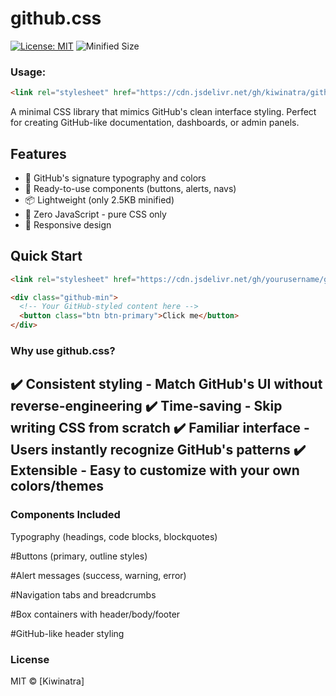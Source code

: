 # github.css

[![License: MIT](https://img.shields.io/badge/License-MIT-blue.svg)](https://opensource.org/licenses/MIT)
![Minified Size](https://img.shields.io/badge/size-2.5KB-green)

### Usage:
```html
<link rel="stylesheet" href="https://cdn.jsdelivr.net/gh/kiwinatra/github.css/github.min.css">
```

A minimal CSS library that mimics GitHub's clean interface styling. Perfect for creating GitHub-like documentation, dashboards, or admin panels.

## Features

- 🎨 GitHub's signature typography and colors
- 🧩 Ready-to-use components (buttons, alerts, navs)
- 📦 Lightweight (only 2.5KB minified)
- 🔌 Zero JavaScript - pure CSS only
- 📱 Responsive design

## Quick Start

```html
<link rel="stylesheet" href="https://cdn.jsdelivr.net/gh/yourusername/github.css/github.min.css">

<div class="github-min">
  <!-- Your GitHub-styled content here -->
  <button class="btn btn-primary">Click me</button>
</div>
```
### Why use github.css?
✔️ Consistent styling - Match GitHub's UI without reverse-engineering
✔️ Time-saving - Skip writing CSS from scratch
✔️ Familiar interface - Users instantly recognize GitHub's patterns
✔️ Extensible - Easy to customize with your own colors/themes
---
### Components Included
Typography (headings, code blocks, blockquotes)

#Buttons (primary, outline styles)

#Alert messages (success, warning, error)

#Navigation tabs and breadcrumbs

#Box containers with header/body/footer

#GitHub-like header styling

### License
MIT © [Kiwinatra]
